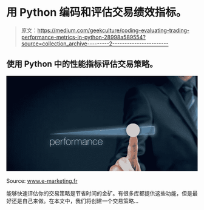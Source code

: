 # 用 Python 编码和评估交易绩效指标。

> 原文：<https://medium.com/geekculture/coding-evaluating-trading-performance-metrics-in-python-28998a589554?source=collection_archive---------2----------------------->

## 使用 Python 中的性能指标评估交易策略。

![](img/e9a7cf858e79aa5bb1bb467ff2d8ef39.png)

Source: www.e-marketing.fr

能够快速评估你的交易策略是节省时间的金矿。有很多库都提供这些功能，但是最好还是自己来做。在本文中，我们将创建一个交易策略…